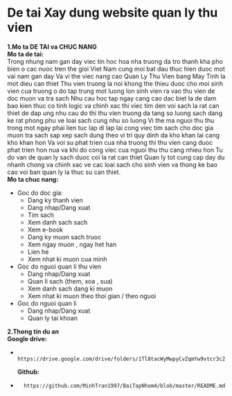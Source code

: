 # De tai Xay dung website quan ly thu vien
**1.Mo ta DE TAI va CHUC NANG**  
  **Mo ta de tai:**  
Trong nhung nam gan day viec tin hoc hoa nha truong da tro thanh kha pho bien o cac nuoc tren the gioi Viet Nam cung moi bat dau thuc hien duoc mot vai nam gan day Va vi the viec nang cao Quan Ly Thu Vien bang May Tinh la mot dieu can thiet Thu vien truong la noi khong the thieu duoc cho moi sinh vien cua truong o do tap trung mot luong lon sinh vien ra vao thu vien de doc muon va tra sach Nhu cau hoc tap ngay cang cao dac biet la de dam bao kien thuc co tinh logic va chinh xac thi viec tim den voi sach la rat can thiet de dap ung nhu cau do thi thu vien truong da tang so luong sach dang ke rat phong phu ve loai sach cung nhu so luong Vi the ma nguoi thu thu trong mot ngay phai lien tuc lap di lap lai cong viec tim sach cho doc gia muon tra sach sap xep sach dung theo vi tri quy dinh da kho khan lai cang kho khan hon Va voi su phat trien cua nha truong thi thu vien cang duoc phat trien hon nua va khi do cong viec cua nguoi thu thu cang nhieu hon Tu do van de quan ly sach duoc coi la rat can thiet Quan ly tot cung cap day du nhanh chong va chinh xac ve cac loai sach cho sinh vien va thong ke bao cao voi ban quan ly la thuc su can thiet.  
  **Mo ta chuc nang:**  

-    Goc do doc gia:  
	  * Dang ky thanh vien
	  * Dang nhap/Dang xuat
	  * Tim sach
	  * Xem danh sach sach
	  * Xem e-book
	  * Dang ky muon sach truoc
	  * Xem ngay muon , ngay het han
	  * Lien he
	  * Xem nhat ki muon cua minh
-	 Goc do nguoi quan li thu vien
	  * Dang nhap/Dang xuat
	  * Quan li sach (them, xoa , sua)
	  * Xem danh sach dang ki muon
	  * Xem nhat ki muon theo thoi gian / theo nguoi
-	 Goc do nguoi quan li
	  * Dang nhap/Dang xuat
	  * Quan ly tai khoan

**2.Thong tin du an**  
  **Google drive:** 
-		https://drive.google.com/drive/folders/1Tl8tacWyMwpyCvZqmYw9vtcr3c2smIfi
	**Github:**
-		https://github.com/MinhTran1997/BaiTapNhom4/blob/master/README.md